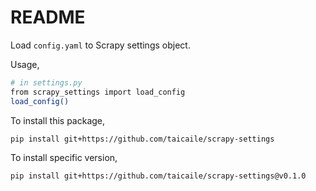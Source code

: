# README

Load `config.yaml` to Scrapy settings object.

Usage,

```bash
# in settings.py
from scrapy_settings import load_config
load_config()
```

To install this package,

```bash
pip install git+https://github.com/taicaile/scrapy-settings
```

To install specific version,

```bash
pip install git+https://github.com/taicaile/scrapy-settings@v0.1.0
```
